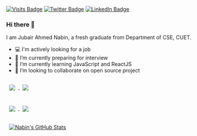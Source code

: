 [![Visits Badge](https://badges.pufler.dev/visits/nabin47/nabin47)](https://github.com/nabin47)
[![Twitter Badge](https://img.shields.io/badge/Twitter-Profile-informational?style=flat&logo=twitter&logoColor=white&color=1CA2F1)](https://twitter.com/ahmednabin)
[![LinkedIn Badge](https://img.shields.io/badge/LinkedIn-Profile-informational?style=flat&logo=linkedin&logoColor=white&color=0D76A8)](https://www.linkedin.com/in/ahmednabin/)

### Hi there 👋

I am Jubair Ahmed Nabin, a fresh graduate from Department of CSE, CUET. 


<!-- **nabin47/nabin47** is a ✨ _special_ ✨ repository because its `README.md` (this file) appears on your GitHub profile.

Here are some ideas to get you started: -->

- 💻 I'm actively looking for a job
- 🔭 I’m currently preparing for interview
- 🌱 I’m currently learning JavaScript and ReactJS
- 👯 I’m looking to collaborate on open source project
<!-- - 🤔 I’m looking for help with ...
- 💬 Ask me about ...
- 📫 How to reach me: ...
- 😄 Pronouns: ...
- ⚡ Fun fact: ... -->

<a href="https://github.com/nabin47/housing-price-prediction-app">
  <img align="center" style="margin:1rem 0.5rem" src="https://github-readme-stats.vercel.app/api/pin/?username=nabin47&repo=housing-price-prediction-app&title_color=ffffff&text_color=c9cacc&icon_color=4AB197&bg_color=0d1117" />
</a>

<a href="https://github.com/nabin47/m-edit">
  <img align="center" style="margin:0.5rem" src="https://github-readme-stats.vercel.app/api/pin/?username=nabin47&repo=m-edit&title_color=ffffff&text_color=c9cacc&icon_color=4AB197&bg_color=0d1117" />
</a>

<br>
<br>

<a href="https://github.com/nabin47/med-api">
  <img align="center" style="margin:0.5rem" src="https://github-readme-stats.vercel.app/api/pin/?username=nabin47&repo=med-api&title_color=ffffff&text_color=c9cacc&icon_color=4AB197&bg_color=0d1117" />
</a>

<a href="https://github.com/nabin47/get-doggos">
  <img align="center" style="margin:0.5rem" src="https://github-readme-stats.vercel.app/api/pin/?username=nabin47&repo=get-doggos&title_color=ffffff&text_color=c9cacc&icon_color=4AB197&bg_color=0d1117" />
</a>

<br>
<br>

<!-- <a href="https://github.com/nabin47">
  <img align="center" style="margin:0.5rem" src="https://github-readme-stats.vercel.app/api/top-langs/?username=nabin47&layout=donut&hide=html,css&title_color=ffffff&text_color=c9cacc&icon_color=4AB197&bg_color=1A2B34" />
</a>

<br> -->

<!-- [![Top Langs](https://github-readme-stats.vercel.app/api/top-langs/?username=anuraghazra&layout=compact)](https://github.com/anuraghazra/github-readme-stats) -->

<a href="https://github.com/nabin47">
  <img align="center" style="margin:0.5rem" src="https://github-readme-stats.vercel.app/api?username=nabin47&show_icons=true&count_private=true&title_color=ffffff&text_color=c9cacc&icon_color=4AB097&bg_color=0d1117" alt="Nabin's GitHub Stats" />
</a>
